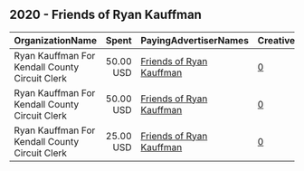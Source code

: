 ## 2020 - Friends of Ryan Kauffman 
|OrganizationName|Spent|PayingAdvertiserNames|CreativeUrls|Impressions|Genders|AgeBrackets|CountryCodes|BillingAddresses|CandidateBallotInformation|
|:---|---:|:---|:---|---:|:---|:---|:---|:---|:---|
|Ryan Kauffman For Kendall County Circuit Clerk|50.00 USD|[Friends of Ryan Kauffman](2020/Friends_of_Ryan_Kauffman.md)|[0](https://www.snap.com/political-ads/asset/30550d11cb6e3b3cf42b368c46effca3a1381c7474f8cdf3eb1ebae98d2d8679?mediaType=jpeg)|29,148||17+|united states|US|Ryan Kauffman For Kendall County Circuit Clerk|
|Ryan Kauffman For Kendall County Circuit Clerk|50.00 USD|[Friends of Ryan Kauffman](2020/Friends_of_Ryan_Kauffman.md)|[0](https://www.snap.com/political-ads/asset/bd786452e3c4d96eedf7fd91f289f49a38d98a0ea833fcef7181f4aab3bc4fa5?mediaType=jpeg)|34,381|||united states|US|Ryan Kauffman For Circuit Clerk|
|Ryan Kauffman For Kendall County Circuit Clerk|25.00 USD|[Friends of Ryan Kauffman](2020/Friends_of_Ryan_Kauffman.md)|[0](https://www.snap.com/political-ads/asset/7b361b1cc0a8f57a8a95a26606cfc092290eceeb123a0f9ae203a6007927ae0f?mediaType=jpeg)|2,724||17+|united states|US|Ryan Kauffman For Circuit Clerk|
